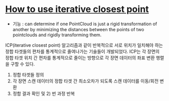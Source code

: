 # [How to use iterative closest point](http://pointclouds.org/documentation/tutorials/iterative_closest_point.php#iterative-closest-point)

- 기능 :  can determine if one PointCloud is just a rigid transformation of another by minimizing the distances between the points of two pointclouds and rigidly transforming them.



ICP(iterative closest point) 알고리즘과 같이 반복적으로 서로 위치가 일치해야 하는 정합 타겟들의 편차를 통계적으로 줄여나가는 기술들이 개발되었다. ICP는 각 장면의 정합 타겟 위치 간 편차를 통계적으로 줄이는 방향으로 각 장면 데이터의 좌표 변환 행렬을 구할 수 있다. 
1) 정합 타겟들 정의
2) 각 장면 스캔 데이터의 정합 타겟 간 최소오차가 되도록 스캔 데이터를 이동/회전 변환
3) 정합 결과 확인 및 2) 번 과정 반복
